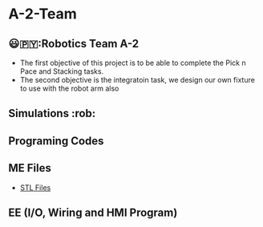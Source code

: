 # A-2-Team
## 😃🇵🇾:Robotics Team A-2
* The first objective of this project is to be able to complete the Pick n Pace and Stacking tasks.
* The second objective is the integratoin task, we design our own fixture to use with the robot arm also 

## Simulations :rob:

## Programing Codes 

## ME Files
* [STL Files](https://github.com/Skylinexs/A-2-Team/tree/main/3D%20Files)
## EE (I/O, Wiring and HMI Program)
